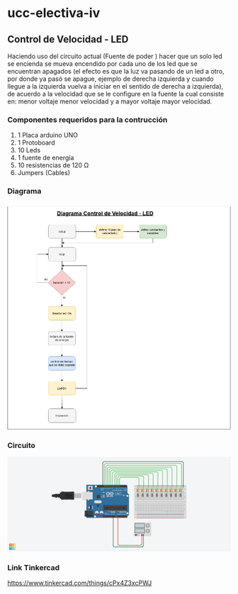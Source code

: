 # ucc-electiva-iv

## Control de Velocidad - LED

Haciendo uso del circuito actual (Fuente de poder ) hacer que un solo led  se encienda se mueva encendido por cada uno de los led que se encuentran apagados (el efecto es que la luz va pasando de un led a otro, por donde ya pasó se apague, ejemplo de derecha izquierda y cuando llegue a la izquierda vuelva a iniciar en el sentido de derecha a izquierda),  de acuerdo a la velocidad que se le configure en la fuente la cual consiste en: menor voltaje menor velocidad y a mayor voltaje mayor velocidad.

### Componentes requeridos para la contrucción

1. 1 Placa arduino UNO
2. 1 Protoboard
3. 10 Leds
4. 1 fuente de energía
5. 10 resistencias de 120 Ω
6. Jumpers (Cables)

### Diagrama

![Diagrama](../12-controlDeVelocidadLed/imgDiagramaControlVelocidadLed.png)

### Circuito

![Circuito](../12-controlDeVelocidadLed/imgCircuitoControlVelocidadLed.png)

### Link Tinkercad

https://www.tinkercad.com/things/cPx4Z3xcPWJ 
